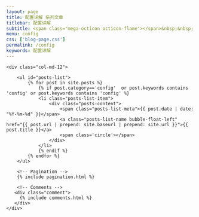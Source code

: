 ```yaml
---
layout: page
title: 配置详解 系列文章
titlebar: 配置详解
subtitle: <span class="mega-octicon octicon-flame"></span>&nbsp;&nbsp; 配置详解 系列教程
menu: config
css: ['blog-page.css']
permalink: /config
keywords: 配置详解
---
```


<div class="row">

    <div class="col-md-12">

        <ul id="posts-list">
            {% for post in site.posts %}
                {% if post.category=='config'  or post.keywords contains 'config' or post.keywords contains 'config' %}
                <li class="posts-list-item">
                    <div class="posts-content">
                        <span class="posts-list-meta">{{ post.date | date: "%Y-%m-%d" }}</span>
                        <a class="posts-list-name bubble-float-left" href="{{ post.url | prepend: site.baseurl | prepend: site.url }}">{{ post.title }}</a>
                        <span class='circle'></span>
                    </div>
                </li>
                {% endif %}
            {% endfor %}
        </ul> 

        <!-- Pagination -->
        {% include pagination.html %}

        <!-- Comments -->
       <div class="comment">
         {% include comments.html %}
       </div>
    </div>

</div>
<script>
    $(document).ready(function(){

        // Enable bootstrap tooltip
        $("body").tooltip({ selector: '[data-toggle=tooltip]' });

    });
</script>
